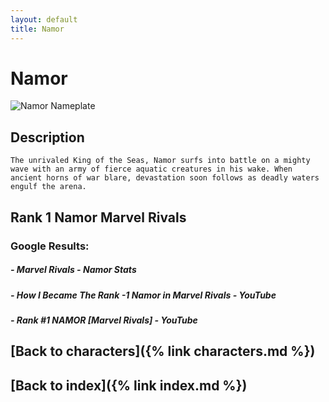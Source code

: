 ```yaml
---
layout: default
title: Namor
---
```


# Namor

![Namor Nameplate](../images/Namor.png)

## Description

    The unrivaled King of the Seas, Namor surfs into battle on a mighty wave with an army of fierce aquatic creatures in his wake. When ancient horns of war blare, devastation soon follows as deadly waters engulf the arena.

## Rank 1 Namor Marvel Rivals

### Google Results:

##### - Marvel Rivals - Namor Stats
##### - How I Became The Rank -1 Namor in Marvel Rivals - YouTube
##### - Rank #1 NAMOR [Marvel Rivals] - YouTube

## [Back to characters]({% link characters.md %})

## [Back to index]({% link index.md %})

